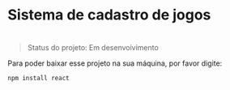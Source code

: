 # Sistema de cadastro de jogos<h1>

> Status do projeto: Em desenvoivimento

Para poder baixar esse projeto na sua máquina, por favor digite:

```
npm install react
```
